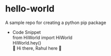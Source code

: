 # hello-world
A sample repo for creating a python pip package


* Code Snippet  
from HiWorld import HiWorld  
HiWorld.hey()  
👋 Hi there, Rahul here 🤗   

